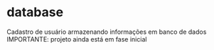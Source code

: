 # database
Cadastro de usuário armazenando informações em banco de dados
IMPORTANTE: projeto ainda está em fase inicial
